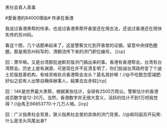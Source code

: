 黑社会真人真事

#愛香港的84000理由# 传承在香港

我说过香港黑帮的传承，也说过香港黑帮开香堂还在用古法，还说过香港还在用快失传的苏州码。

看这个图，几个话题串起来了。这是警察文化到开香堂的证据。留意中央绿色圈圈，那是用苏州码写的、清朝流传下来的洪门职位编号。 [/cp]




回：萧华嘛。又是台湾那批迪斯尼版洪门搞出来的事。香港有香港帮会，台湾有台湾帮会。历史上是有渊源，可是现在并不反清复明了，你们投诚台湾政府变了个迪士尼版慈善机构，有啥资格钦点香港帮会龙头？莫名其妙嘛！//@不吃飽怎麼減肥:好似之前有人出黎自稱係辦事人，結果去左赤柱[/cp]


回：14K是世界最大黑帮，根据某些估计，全球有2500万帮众。警察估计的香港成员数字是12-20万。当然，香港数字并无很大意义，活跃的估计不到1万吧我觉得？//@馬王66853770:十几万人喎，[/cp]


回：广义指黑社会背景，狭义指黑社会里的具体的洪门背景。//@和玛丽苏开玩笑:什么是龙头凤尾出身?
